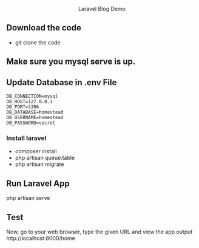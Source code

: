 <p align="center">Laravel Blog Demo</p>

## Download the code

- git clone the code

## Make sure you mysql serve is up.

## Update Database in .env File
```
DB_CONNECTION=mysql
DB_HOST=127.0.0.1
DB_PORT=3306
DB_DATABASE=homestead
DB_USERNAME=homestead
DB_PASSWORD=secret
```

### Install laravel
- composer install
- php artisan queue:table
- php artisan migrate

## Run Laravel App
php artisan serve

## Test
Now, go to your web browser, type the given URL and view the app output
http://localhost:8000/home
